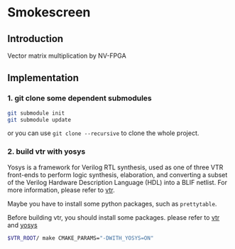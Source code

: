<!--
 * @Author: Hao Zhang haozhang@mail.sdu.edu.cn
 * @Date: 2022-08-13 15:33:31
 * @LastEditors: Hao Zhang haozhang@mail.sdu.edu.cn
 * @LastEditTime: 2022-08-13 19:05:34
 * @FilePath: /Smokescreen/README.md
 * @Description: 
 * 
 * Copyright (c) 2022 by Hao Zhang haozhang@mail.sdu.edu.cn, All Rights Reserved. 
-->
# Smokescreen

## Introduction

Vector matrix multiplication by NV-FPGA

## Implementation

### 1. git clone some dependent submodules

```bash
git submodule init
git submodule update
```

or you can use `git clone --recursive` to clone the whole project.

### 2. build vtr with yosys

Yosys is a framework for Verilog RTL synthesis, used as one of three VTR front-ends to perform logic synthesis, elaboration, and converting a subset of the Verilog Hardware Description Language (HDL) into a BLIF netlist.
For more information, please refer to [vtr](https://docs.verilogtorouting.org/en/latest/yosys/).

Maybe you have to install some python packages, such as `prettytable`.

Before building vtr, you should install some packages.
please refer to [vtr](https://docs.verilogtorouting.org/en/latest/BUILDING/) and [yosys](https://docs.verilogtorouting.org/en/latest/yosys/quickstart/#building)

```bash
$VTR_ROOT/ make CMAKE_PARAMS="-DWITH_YOSYS=ON"
```

### 